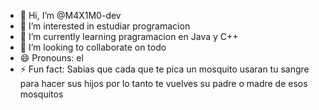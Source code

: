 - 👋 Hi, I’m @M4X1M0-dev
- 👀 I’m interested in estudiar programacion 
- 🌱 I’m currently learning pragramacion en Java y C++
- 💞️ I’m looking to collaborate on todo
- 😄 Pronouns: el
- ⚡ Fun fact: Sabias que cada que te pica un mosquito usaran tu sangre para hacer sus hijos por lo tanto te vuelves su padre o madre de esos mosquitos

<!---
M4X1M0-dev/M4X1M0-dev is a ✨ special ✨ repository because its `README.md` (this file) appears on your GitHub profile.
You can click the Preview link to take a look at your changes.
--->
